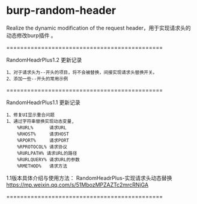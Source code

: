 # burp-random-header

Realize the dynamic modification of the request header，用于实现请求头的动态修改burp插件 。

=============================================

RandomHeadrPlus1.2 更新记录

    1、对于请求头为--开头的项目，将不会被替换，间接实现请求头替换开关。
    2、添加一些--开头的常用示例

=============================================

RandomHeadrPlus1.1 更新记录

    1、修复UI显示重合问题
    1、通过字符串替换实现动态变量,
        %RURL%      请求URL
        %RHOST%     请求HOST 
        %RPORT%     请求PORT
        %RPROTOCOL% 请求协议
        %RURLPATH% 请求URL的路径
        %RURLQUERY% 请求URL的参数
        %RMETHOD%   请求方法
        
1.1版本具体介绍与使用方法：
RandomHeadrPlus-实现请求头动态替换
https://mp.weixin.qq.com/s/51MbozMPZAZTc2mrcRNjGA

=============================================


